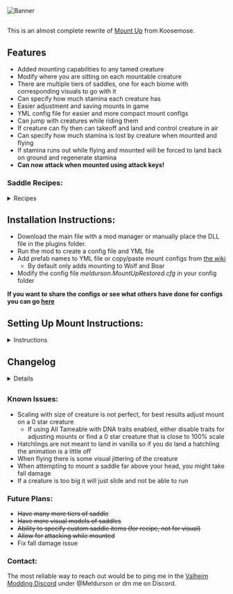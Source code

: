 

![Banner](https://raw.githubusercontent.com/meldurson/MountUpRestored/main/Pics/Banner.png)
##  
This is an almost complete rewrite of [Mount Up](https://www.nexusmods.com/valheim/mods/1091) from Koosemose.

## Features
* Added mounting capabilities to any tamed creature
* Modify where you are sitting on each mountable creature
* There are multiple tiers of saddles, one for each biome with corresponding visuals to go with it
* Can specify how much stamina each creature has
*  Easier adjustment and saving mounts in game
*  YML config file for easier and more compact mount configs
*  Can jump with creatures while riding them
*  If creature can fly then can takeoff and land and control creature in air
*  Can specify how much stamina is lost by creature when mounted and flying
*  If stamina runs out while flying and mounted will be forced to land back on ground and regenerate stamina
*  __Can now attack when mounted using attack keys!__

### Saddle Recipes:

<details>
  <summary>Recipes</summary>
  
| Tier     | ID | Required Items | Crafting Station |
| ---- | ----------- | ----------- |----------- |
| Meadows | SaddleT1  |6 Leather Scraps, 4 Deer Hide, 2 Hard Antler, 10 Dandelion | Workbench lvl 1
| Black Forest| SaddleT2  |6 Troll Hide, 4 Deer Hide, 4 Bronze, 3 Ancient Seeds | Forge lvl 1
| Swamp | SaddleT3  |15 Deer Hide, 10 Ancient Bark, 6 Iron, 10 Guck | Forge lvl 2
| Mountain | SaddleT4  |6 Wolf Pelt, 4 Deer Hide, 2 Obsidian, 5 Silver, 10 Freeze Gland | Workbench lvl 4
| Plains | SaddleT5  |6 Lox Pelt, 4 Deer Hide, 4 Black Metal, 1 Lox Trophy, 5 Tar | Forge lvl 3
| Mistlands | SaddleT6  |15 Scale Hide, 6 Obsidian, 6 Yggdrasil Wood, 10 Sap, 3 Eitr | Workbench lvl 5
| Ashlands | SaddleT7  |10 Lox Pelt, 2 Morgen Heart, 6 Flametal, 5 Tar | Forge lvl 4
| Deep North| SaddleT8  |20 Wolf Pelt, 10 Scale Hide, 1 Iolite, 50 Freeze Gland  | Artisan Table lvl 2



</details>

##

## Installation Instructions:

* Download the main file with a mod manager or manually place the DLL file in the plugins folder.
* Run the mod to create a config file and YML file
* Add prefab names to YML file or copy/paste mount configs from [the wiki](https://valheim.thunderstore.io/package/Meldurson/MountUpRestored/wiki/1368-premade-configs/)
    * By default only adds mounting to Wolf and Boar
* Modify the config file *meldurson.MountUpRestored.cfg* in your config folder

__If you want to share the configs or see what others have done for configs you can go [here](https://github.com/meldurson/MountUpRestored/discussions/1)__

## Setting Up Mount Instructions:
<details>
  <summary>Instructions</summary>

* __To add a new creature to be mountable from scratch the first step is to add it to the YML file__
    * To add a creature to the MountList, add the prefab name to a new line followed by a colon ":" such as for a Drake, the prefab name is Hatchling
    *   ```
        Hatchling:
        ```
* When you encounter this creature for the first time the full config will be completed written and attempt to stick the saddle to the correct part of the creature
    * The mountpath is the bone of the creature that the saddle will be stuck to. 
    * When loading the creature for the first time, it will output the mountpath to the Bepinex window along with other alternatives it has found.
        * You can copy/paste these alternatives into the mountpath of the yml if you want to change the bone the saddle is stuck to.
* To modify the location of the saddle and where the player sits (as by default it most likely will not be in the correct position) you will have to enable adjustments in the config
* In the config *meldurson.MountUpRestored.cfg* set __Enable Adjust Custom Mounts = true__
* Now once you are in the world with adjustments enabled you will need to attach a saddle.
    * The default saddle tier of a config is tier 5 (Plains Tier) 
    * You will need to use the correct tier saddle on the creature, and it will then equip the saddle on the creature
* The Tiers are __1-8:__ *Each tier corresponds to a biome* (1:Meadows,2:Black Forest,3:Swamp...etc)
* The saddle tier specifies what visual saddle you want and has an item to go along with it. If you want to overwrite the item that is used you can set the *customSaddle* to a specific tier such as:
    *   ```
        Dragon:
            saddleTier: 4
            customSaddle: 6
        ```
    * This will give Modor a tier 4 (Mountains) visual saddle but require a Tier 6 (Mistlands) saddle to be used as the saddle item
    * You can also specify another item by prefab name such as:
    *   ```
        GoblinBrute:
            saddleTier: 5
            customSaddle: SaddleLox
        ```
    * This will give Fueling Berserkers a tier 5 (Plains) visual but you will use a standard Lox saddle as the item
* If you want a more traditional simple saddle you can set the saddle tier to 0 (this will be default add the saddle item to be Tier 5 Saddle)
* There is a possiblity you cannot see the saddle in its current location, or you can see it but cannot mount it, in this case you can use __Alt+E__ to force mount the saddle *(I reccomend enabling god mode before this as it does not check distance and can cause damage)*
* Onced mounted can now enter edit mode __(controls at top of screen)__ and move the saddle and mount point and rotate the both saddle and mountpoint
    * It is reccomended to cycle controls to rotate first
    * Once you want to save the current location and rotation you can with __Ctrl+S__ which writes it to the YML file
* Currently you cannot change the scale of the saddle when editing in game, you have to edit the scale in the YML
* To reload the YML file, logout and log in
* Due to scaling issues, you may need to reload and adjust the forward/back once or twice for it to scale correctly with different levels of creatures

</details>

##


## Changelog

<details>

Version 3.3.6

* Added compatibility with RRR and WackyDB
* Fixed creatures drowning once you get off with 0 stamina
* Removed console spam when recipe has more than 4 requirements
* Added flight compatibility with other mods that allow jumping

Version 3.3.5

* Fixed issue with saddles not working without AllTameable
* Added option to not have tames drown if run out of stamina in the water

Version 3.3.4
* Added patch to make sure recipes with more than 4 ingredients cycle pages
* Added shared content with AllTameable so patches only run once
* Made custom saddles modify the correct saddle tier descriptions
* Modified later stage recipes

Version 3.3.3
* Updated to Ashlands Valhiem version 0.218.15

Version 3.3.2
* Updated to Valhiem version 0.217.46
* Added attack while mounted!
* Added ability to toggle if mounted attack is possible


Version 3.3.1
* Added 9 options for saddle visuals with each in line with a biome
* Added 8 recipes, for tiers 1-8
* Added ability to specify custom item to be used to add saddle to creature
* Set descriptions for each saddle to include all creatures that it can be used to mount
* Fixed, "PrefabName" showing up in item description
 
Version 3.3.0
* Made config YML based and Server Sync
* Made all existing configs automatically convert into YML format
* Made flying up/down less intense on smaller flying creatures
* Added UI for controls for editing the mounting position
* Added ability to rotate while editing in game
* Reduced logs related to "Setting Saddle"
* Can no longer accidentally move saddle and mount point too far away
* Some slightly larger creatures no longer slide in place

Version 3.2.11
* Fixed errors due to Valheim updates
* Added flying and jumping

</details>

##
### Known Issues:

* Scaling with size of creature is not perfect, for best results adjust mount on a 0 star creature
    * If using All Tameable with DNA traits enabled, either disable traits for adjusting mounts or find a 0 star creature that is close to 100% scale
* Hatchlings are not meant to land in vanilla so if you do land a hatchling the animation is a little off
* When flying there is some visual jittering of the creature
* When attempting to mount a saddle far above your head, you might take fall damage
* If a creature is too big it will just slide and not be able to run


### Future Plans:
* ~~Have many more tiers of saddle~~
* ~~Have more visual models of saddles~~
* ~~Ability to specify custom saddle items (for recipe, not for visual)~~
* ~~Allow for attacking while mounted~~
* Fix fall damage issue

### Contact:
The most reliable way to reach out would be to ping me in the [Valheim Modding Discord](https://discord.com/invite/GUEBuCuAMz) under @Meldurson or dm me on Discord.
